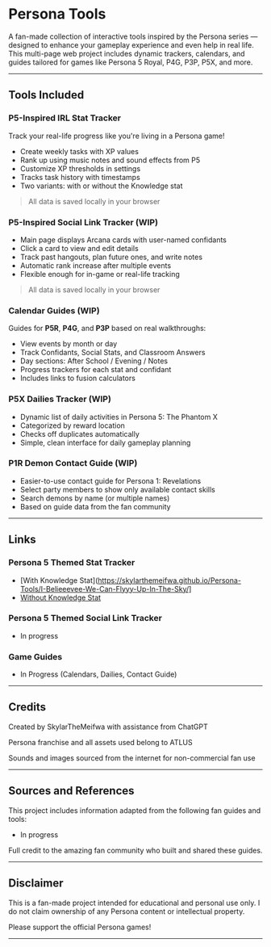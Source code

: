# Persona Tools

A fan-made collection of interactive tools inspired by the Persona series — designed to enhance your gameplay experience and even help in real life. This multi-page web project includes dynamic trackers, calendars, and guides tailored for games like Persona 5 Royal, P4G, P3P, P5X, and more.

---

## Tools Included

### P5-Inspired IRL Stat Tracker
Track your real-life progress like you're living in a Persona game!  
- Create weekly tasks with XP values  
- Rank up using music notes and sound effects from P5  
- Customize XP thresholds in settings  
- Tracks task history with timestamps  
- Two variants: with or without the Knowledge stat  
> All data is saved locally in your browser


### P5-Inspired Social Link Tracker (WIP)
- Main page displays Arcana cards with user-named confidants  
- Click a card to view and edit details  
- Track past hangouts, plan future ones, and write notes  
- Automatic rank increase after multiple events  
- Flexible enough for in-game or real-life tracking
> All data is saved locally in your browser

### Calendar Guides (WIP)
Guides for **P5R**, **P4G**, and **P3P** based on real walkthroughs:
- View events by month or day  
- Track Confidants, Social Stats, and Classroom Answers  
- Day sections: After School / Evening / Notes  
- Progress trackers for each stat and confidant  
- Includes links to fusion calculators

### P5X Dailies Tracker (WIP)
- Dynamic list of daily activities in Persona 5: The Phantom X  
- Categorized by reward location  
- Checks off duplicates automatically  
- Simple, clean interface for daily gameplay planning

### P1R Demon Contact Guide (WIP)
- Easier-to-use contact guide for Persona 1: Revelations  
- Select party members to show only available contact skills  
- Search demons by name (or multiple names)  
- Based on guide data from the fan community

---

## Links

### Persona 5 Themed Stat Tracker
- [With Knowledge Stat](https://skylarthemeifwa.github.io/Persona-Tools/I-Belieeevee-We-Can-Flyyy-Up-In-The-Sky/]
- [Without Knowledge Stat](https://skylarthemeifwa.github.io/Persona-Tools/You'll-Never-See-It-Comiiingggg/) 

### Persona 5 Themed Social Link Tracker
- In progress

### Game Guides
- In Progress (Calendars, Dailies, Contact Guide)

---

## Credits
Created by SkylarTheMeifwa with assistance from ChatGPT

Persona franchise and all assets used belong to ATLUS

Sounds and images sourced from the internet for non-commercial fan use

---

## Sources and References

This project includes information adapted from the following fan guides and tools:

- In progress

Full credit to the amazing fan community who built and shared these guides.

---

## Disclaimer
This is a fan-made project intended for educational and personal use only.
I do not claim ownership of any Persona content or intellectual property.

Please support the official Persona games!

---
